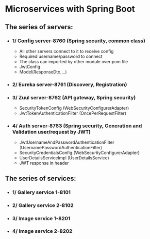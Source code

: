 # Microservices with Spring Boot

## The series of servers:

- ### 1/ Config server-8760 (Spring security, common class)
    - All other servers connect to it to receive config
    - Required username/password to connect
    - The class can imported by other module over pom file
    - JwtConfig
    - Model(ResponseDto,...)
- ### 2/ Eureka server-8761 (Discovery, Registration)
- ### 3/ Zuul server-8762 (API gateway, Spring security)
    - SecurityTokenConfig (WebSecurityConfigurerAdapter)
    - JwtTokenAuthenticationFilter (OncePerRequestFilter)
- ### 4/ Auth server-8763 (Spring security, Generation and Validation user/request by JWT)
    - JwtUsernameAndPasswordAuthenticationFilter (UsernamePasswordAuthenticationFilter)
    - SecurityCredentialsConfig (WebSecurityConfigurerAdapter)
    - UserDetailsServiceImpl (UserDetailsService)
    - JWT response in header

## The series of services:

- ### 1/ Gallery service 1-8101
- ### 2/ Gallery service 2-8102
- ### 3/ Image service 1-8201
- ### 4/ Image service 2-8202

